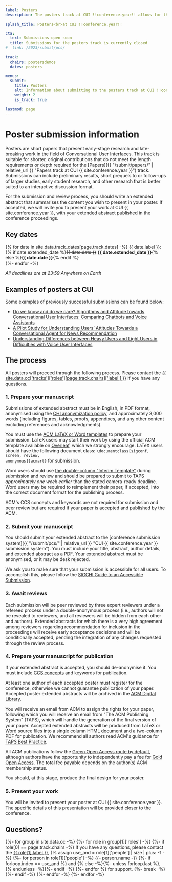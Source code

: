 ```yaml
---
label: Posters
description: The posters track at CUI !!conference.year!! allows for the presentation, discussion and information exchange of early stage research in the field of conversational user interfaces.

splash_title: Posters<br>at CUI !!conference.year!!

cta:
  text: Submissions open soon
  title: Submissions for the posters track is currently closed
#  link: /2023/submit/pcs/
  
track:
  chairs: postersdemos
  dates: posters

menus:
  submit:
    title: Posters
    alt: Information about submitting to the posters track at CUI !!conference.year!!
    weight: 2
    is_track: true

lastmod: page
---
```


# Poster submission information

Posters are short papers that present early-stage research and late-breaking work in the field of Conversational User Interfaces. This track is suitable for shorter, original contributions that do not meet the length requirements or depth required for the [Papers]({{ "/submit/papers/" | relative_url }} "Papers track at CUI {{ site.conference.year }}") track. Submissions can include preliminary results, short prequels to or follow-ups of larger studies, early student research, and other research that is better suited to an interactive discussion format. 

For the submission and review process, you should write an extended abstract that summarises the content you wish to present in your poster. If accepted, we will invite you to present your work at CUI {{ site.conference.year }}, with your extended abstract published in the conference proceedings. 

## Key dates

{% for date in site.data.track_dates[page.track.dates] -%}
{{ date.label }}: {% if date.extended_date %}<strike>{{ date.date }}</strike> <strong>{{ date.extended_date }}</strong>{% else %}<strong>{{ date.date }}</strong>{% endif %}<br>
{%- endfor -%}

<em class="small">All deadlines are at 23:59 Anywhere on Earth</em>

## Examples of posters at CUI 
 
Some examples of previously successful submissions can be found below: 

* [Do we know and do we care? Algorithms and Attitude towards Conversational User Interfaces: Comparing Chatbots and Voice Assistants](https://dl.acm.org/doi/abs/10.1145/3543829.3544517 "Read 'Do we know and do we care? Algorithms and Attitude towards Conversational User Interfaces: Comparing Chatbots and Voice Assistants' in the ACM Digital Library") 
* [A Pilot Study for Understanding Users’ Attitudes Towards a Conversational Agent for News Recommendation](https://dl.acm.org/doi/abs/10.1145/3543829.3544530 "Read 'A Pilot Study for Understanding Users’ Attitudes Towards a Conversational Agent for News Recommendation' in the ACM Digital Library")
* [Understanding Differences between Heavy Users and Light Users in Difficulties with Voice User Interfaces](https://dl.acm.org/doi/abs/10.1145/3405755.3406170 "Read 'Understanding Differences between Heavy Users and Light Users in Difficulties with Voice User Interfaces' in the ACM Digital Library")


## The process

All posters will proceed through the following process. Please contact the <a href="{{ site.data.oc['tracks']['roles'][page.track.chairs]['email'] }}" title="Contact the CUI {{ site.conference.year }} {{ site.data.oc['tracks']['roles'][page.track.chairs]['label'] }} if you have any questions">{{ site.data.oc['tracks']['roles'][page.track.chairs]['label'] }}</a> if you have any questions.

### 1. Prepare your manuscript

Submissions of extended abstract must be in English, in PDF format, anonymised using the [CHI anonymization policy](https://chi2022.acm.org/for-authors/presenting/papers/chi-anonymization-policy/ "CHI 2022 Anonymization Policy"), and approximately 3,000 words (including figures, tables, proofs, appendixes, and any other content excluding references and acknowledgments).

You must use the [ACM LaTeX or Word templates](https://www.acm.org/publications/proceedings-template "ACM templates for Microsoft Word and LaTeX") to prepare your submission.  LaTeX users may start their work by using the official ACM template available on [Overleaf](https://www.overleaf.com/latex/templates/acm-conference-proceedings-primary-article-template/wbvnghjbzwpc "ACM Primary Article Template templates on Overleaf"), which we strongly encourage. LaTeX users should have the following document class: <code>\documentclass[sigconf, screen, review, anonymous]{acmart}</code> for submission.

Word users should use [the double-column "Interim Template"](https://www.acm.org/publications/proceedings-template#h-interim-template "ACM Interim Template for submissions") during submission and review and should be prepared to submit to TAPS _approximately one week earlier_ than the stated camera-ready deadline. Word users may be required to reimplement their paper, if accepted, into the correct document format for the publishing process.

ACM's CCS concepts and keywords are not required for submission and peer review but are required if your paper is accepted and published by the ACM.

### 2. Submit your manuscript

You should submit your extended abstract to the [conference submission system]({{ "/submit/pcs/" | relative_url }} "CUI {{ site.conference.year }} submission system"). You must include your title, abstract, author details, and extended abstract as a PDF. Your extended abstract must be anonymised, or it may be desk rejected.

We ask you to make sure that your submission is accessible for all users. To accomplish this, please follow the [SIGCHI Guide to an Accessible Submission](https://sigchi.org/conferences/author-resources/accessibility-guide/ "SIGCHI's guide to an Accessible Submission").

### 3. Await reviews

Each submission will be peer reviewed by three expert reviewers under a refereed process under a double-anonymous process (i.e., authors will not be revealed to reviewers, and all reviewers will be hidden from each other and authors). Extended abstracts for which there is a very high agreement among reviewers regarding recommendation for inclusion in the proceedings will receive early acceptance decisions and will be conditionally accepted, pending the integration of any changes requested through the review process. 

### 4. Prepare your manuscript for publication

If your extended abstract is accepted, you should de-anonymise it. You must include [CCS concepts](https://dl.acm.org/ccs "ACM Computing Classification System") and keywords for publication.

At least one author of each accepted poster must register for the conference, otherwise we cannot guarantee publication of your paper. Accepted poster extended abstracts will be archived in the <a href="http://dl.acm.org/" title="The ACM Digital Library">ACM Digital Library</a>.

You will receive an email from ACM to assign the rights for your paper, following which you will receive an email from "The ACM Publishing System" (TAPS), which will handle the generation of the final version of your paper. Accepted extended abstracts will be produced from LaTeX or Word source files into a single column HTML document and a two-column PDF for publication. We recommend all authors read ACM's guidance for [TAPS Best Practice](https://www.acm.org/publications/taps/taps-best-practices "The ACM Publishing System (TAPS) Best Practices").

All ACM publications follow the [Green Open Access route by default](https://www.acm.org/publications/openaccess#green "Details on ACM's Green Open Access policies"), although authors have the opportunity to independently pay a fee for [Gold Open Access](https://www.acm.org/publications/openaccess#oapricing "Details on Gold Open Access pricing for ACM publications"). The total fee payable depends on the author(s) ACM membership status.

You should, at this stage, produce the final design for your poster.

### 5. Present your work

You will be invited to present your poster at CUI {{ site.conference.year }}. The specific details of this presentation will be provided closer to the conference.


## Questions?

<p>
{%- for group in site.data.oc -%}
{%- for role in group[1]['roles'] -%}
{%- if role[0] == page.track.chairs -%}
  If you have any questions, please contact the <a href="{{ role[1].email }}" title="Send an email to the CUI {{ site.conference.year }} {{ role[1].label }}">{{ role[1].label }}</a>, 
  {% assign use_and = role[1]['people'] | size | plus: -1 -%}
  {%- for person in role[1]['people'] -%}
      {{- person.name -}}
      {%- if forloop.index == use_and %} and {% else -%}{%- unless forloop.last %}, {% endunless -%}{%- endif -%}
  {%- endfor %} for support.
  {%- break -%}
{%- endif -%}
{%- endfor -%}
{%- endfor -%}
</p>